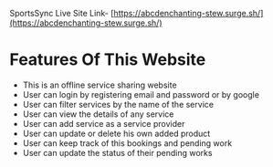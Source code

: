 SportsSync Live Site Link- [https://abcdenchanting-stew.surge.sh/](https://abcdenchanting-stew.surge.sh/)

# Features Of This Website

- This is an offline service sharing website
- User can login by registering email and password or by google
- User can filter services by the name of the service
- User can view the details of any service
- User can add service as a service provider
- User can update or delete his own added product
- User can keep track of this bookings and pending work
- User can update the status of their pending works
